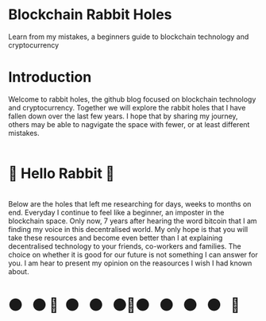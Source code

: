 # Blockchain Rabbit Holes
Learn from my mistakes, a beginners guide to blockchain technology and cryptocurrency
<br> 
<h1>Introduction</h1>
<body> Welcome to rabbit holes, the github blog focused on blockchain technology and cryptocurrency. Together we will explore the rabbit holes that I have fallen down over the last few years. I hope that by sharing my journey, others may be able to nagvigate the space with fewer, or at least different mistakes.
<br> 
  <br> 
<h1> &#x1F407; Hello Rabbit &#x1F407;</h1> 
<br> 
<body>Below are the holes that left me researching for days, weeks to months on end. Everyday I continue to feel like a beginner, an imposter in the blockchain space. Only now, 7 years after hearing the word bitcoin that I am finding my voice in this decentralised world. My only hope is that you will take these resources and become even better than I at explaining decentralised technology to your friends, co-workers and families. The choice on whether it is good for our future is not something I can answer for you. I am hear to present my opinion on the reasources I wish I had known about.</body>
<br> 
<h1>&#x26AB&nbsp;&nbsp;&nbsp;&#x26AB&nbsp;&#x1F407;&nbsp;&nbsp;&#x26AB&nbsp;&nbsp;&nbsp;&#x26AB&nbsp;&nbsp;&nbsp;&#x26AB&#x1F407;&#x26AB&nbsp;&nbsp;&nbsp;&#x26AB&nbsp;&nbsp;&nbsp;&#x26AB&nbsp;&nbsp;&nbsp;&#x26AB&nbsp;&nbsp;&nbsp;&#x1F407;</h1> 

  

